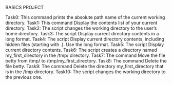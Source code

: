 BASICS PROJECT

Task0: This command prints the absolute path name of the current working directory.
Task1: This command Display the contents list of your current directory.
Task2: The script changes the working directory to the user’s home directory.
Task3: The script Display current directory contents in a long format.
Task4: The script Display current directory contents, including hidden files (starting with .). Use the long format.
Task5: The script Display current directory contents.
Task6: The script creates a directory named my_first_directory in the /tmp/ directory.
Task7: The command Move the file betty from /tmp/ to /tmp/my_first_directory.
Task8: The command Delete the file betty.
Task9: The command Delete the directory my_first_directory that is in the /tmp directory.
Task10: The script changes the working directory to the previous one.
